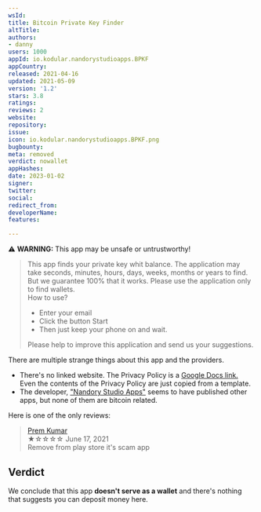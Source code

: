 ```yaml
---
wsId: 
title: Bitcoin Private Key Finder
altTitle: 
authors:
- danny
users: 1000
appId: io.kodular.nandorystudioapps.BPKF
appCountry: 
released: 2021-04-16
updated: 2021-05-09
version: '1.2'
stars: 3.8
ratings: 
reviews: 2
website: 
repository: 
issue: 
icon: io.kodular.nandorystudioapps.BPKF.png
bugbounty: 
meta: removed
verdict: nowallet
appHashes: 
date: 2023-01-02
signer: 
twitter: 
social: 
redirect_from: 
developerName: 
features: 

---
```


⚠️ **WARNING:** This app may be unsafe or untrustworthy!

> This app finds your private key whit balance. The application may take seconds, minutes, hours, days, weeks, months or years to find. But we guarantee 100% that it works. Please use the application only to find wallets. <br>
How to use?
> - Enter your email
> - Click the button Start
> - Then just keep your phone on and wait.
>
> Please help to improve this application and send us your suggestions.

There are multiple strange things about this app and the providers.

- There's no linked website. The Privacy Policy is a [Google Docs link.](https://docs.google.com/document/d/1g_KMwklCPIbUj9NpZ-xWYgW-67H2BaUfLpZj-LiB_ww/edit) Even the contents of the Privacy Policy are just copied from a template.
- The developer, ["Nandory Studio Apps"](https://play.google.com/store/apps/developer?id=NandoryStudioApps) seems to have published other apps, but none of them are bitcoin related.

Here is one of the only reviews:

> [Prem Kumar](https://play.google.com/store/apps/details?id=io.kodular.nandorystudioapps.BPKF&reviewId=gp%3AAOqpTOEE9srCJC6XepHXICMk3pzL8ZTbh7p5W7KwgkbEzoQA7zNigNVJkhHWohjGHs3DkYiQo6-ZR9IV2fgmNcs)<br>
  ★☆☆☆☆ June 17, 2021 <br>
       Remove from play store it's scam app
       
## Verdict

We conclude that this app **doesn't serve as a wallet** and there's nothing that suggests you can deposit money here.
